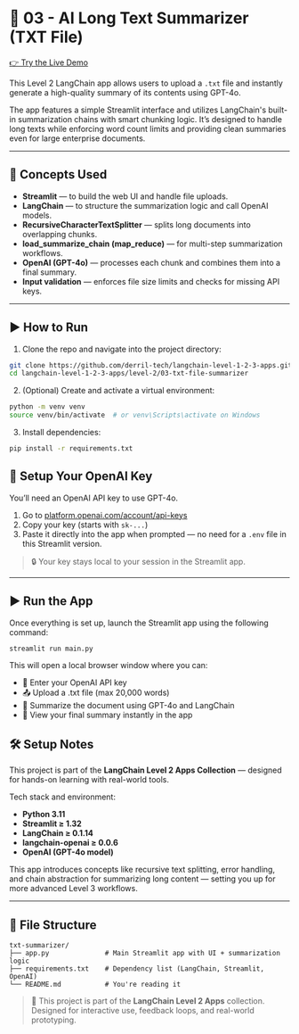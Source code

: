 # 📄 03 - AI Long Text Summarizer (TXT File)

[👉 Try the Live Demo](https://langchain-level-1-2-3-apps-q75wp2a2etewd8swerkmad.streamlit.app/)

This Level 2 LangChain app allows users to upload a `.txt` file and instantly generate a high-quality summary of its contents using GPT-4o.

The app features a simple Streamlit interface and utilizes LangChain's built-in summarization chains with smart chunking logic. It’s designed to handle long texts while enforcing word count limits and providing clean summaries even for large enterprise documents.

---

## 🧩 Concepts Used

- **Streamlit** — to build the web UI and handle file uploads.
- **LangChain** — to structure the summarization logic and call OpenAI models.
- **RecursiveCharacterTextSplitter** — splits long documents into overlapping chunks.
- **load_summarize_chain (map_reduce)** — for multi-step summarization workflows.
- **OpenAI (GPT-4o)** — processes each chunk and combines them into a final summary.
- **Input validation** — enforces file size limits and checks for missing API keys.

---

## ▶️ How to Run

1. Clone the repo and navigate into the project directory:

```bash
git clone https://github.com/derril-tech/langchain-level-1-2-3-apps.git
cd langchain-level-1-2-3-apps/level-2/03-txt-file-summarizer
```

2. (Optional) Create and activate a virtual environment:

```bash
python -m venv venv
source venv/bin/activate  # or venv\Scripts\activate on Windows
```

3. Install dependencies:

```bash
pip install -r requirements.txt
```

## 🔐 Setup Your OpenAI Key

You’ll need an OpenAI API key to use GPT-4o.

1. Go to [platform.openai.com/account/api-keys](https://platform.openai.com/account/api-keys)
2. Copy your key (starts with `sk-...`)
3. Paste it directly into the app when prompted — no need for a `.env` file in this Streamlit version.

> 🔒 Your key stays local to your session in the Streamlit app.

---

## ▶️ Run the App

Once everything is set up, launch the Streamlit app using the following command:

```bash
streamlit run main.py
```

This will open a local browser window where you can:

- 🔑 Enter your OpenAI API key
- 📤 Upload a .txt file (max 20,000 words)
- 🧠 Summarize the document using GPT-4o and LangChain
- 📃 View your final summary instantly in the app

## 🛠️ Setup Notes

This project is part of the **LangChain Level 2 Apps Collection** — designed for hands-on learning with real-world tools.

Tech stack and environment:

- **Python 3.11**
- **Streamlit ≥ 1.32**
- **LangChain ≥ 0.1.14**
- **langchain-openai ≥ 0.0.6**
- **OpenAI (GPT-4o model)**

This app introduces concepts like recursive text splitting, error handling, and chain abstraction for summarizing long content — setting you up for more advanced Level 3 workflows.

---

## 📁 File Structure

```text
txt-summarizer/
├── app.py              # Main Streamlit app with UI + summarization logic
├── requirements.txt    # Dependency list (LangChain, Streamlit, OpenAI)
└── README.md           # You're reading it
```

> 📌 This project is part of the **LangChain Level 2 Apps** collection.  
> Designed for interactive use, feedback loops, and real-world prototyping.
